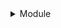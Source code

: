 <details><summary>Module</summary>
- 08-14 - AgentJay - lib fix
- 08-14 - AgentJay - Merge branch 'master' of https://github.com/AgentJay/biopama_form_hooks
- 08-14 - AgentJay - added policy form hook
- 08-14 - AgentJay - adding policy form hooks
- 08-14 - AgentJay - adding policy form hooks
- 08-08 - AgentJay - mjor version update!</details>
